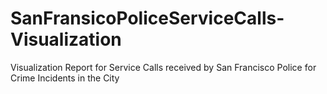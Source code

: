 # SanFransicoPoliceServiceCalls-Visualization
Visualization Report for Service Calls received by San Francisco Police for Crime Incidents in the City

